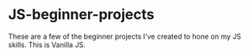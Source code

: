 # JS-beginner-projects
These are a few of the beginner projects I've created to hone on my JS skills. This is Vanilla JS. 
